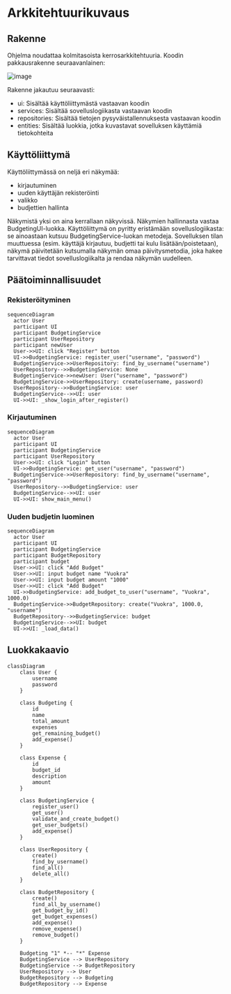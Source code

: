# Arkkitehtuurikuvaus
## Rakenne

Ohjelma noudattaa kolmitasoista kerrosarkkitehtuuria. Koodin pakkausrakenne seuraavanlainen: 

![image](https://github.com/user-attachments/assets/68ad9c3d-7350-4d40-b6a4-303f388c1e18)

Rakenne jakautuu seuraavasti:
- ui: Sisältää käyttöliittymästä vastaavan koodin
- services: Sisältää sovelluslogiikasta vastaavan koodin
- repositories: Sisältää tietojen pysyväistallennuksesta vastaavan koodin
- entities: Sisältää luokkia, jotka kuvastavat sovelluksen käyttämiä tietokohteita

## Käyttöliittymä

Käyttöliittymässä on neljä eri näkymää:

- kirjautuminen
- uuden käyttäjän rekisteröinti
- valikko
- budjettien hallinta

Näkymistä yksi on aina kerrallaan näkyvissä. Näkymien hallinnasta vastaa BudgetingUI-luokka. Käyttöliittymä on pyritty eristämään sovelluslogiikasta: se ainoastaan kutsuu BudgetingService-luokan metodeja. Sovelluksen tilan muuttuessa (esim. käyttäjä kirjautuu, budjetti tai kulu lisätään/poistetaan), näkymä päivitetään kutsumalla näkymän omaa päivitysmetodia, joka hakee tarvittavat tiedot sovelluslogiikalta ja rendaa näkymän uudelleen.

## Päätoiminnallisuudet
### Rekisteröityminen
```mermaid
sequenceDiagram
  actor User
  participant UI
  participant BudgetingService
  participant UserRepository
  participant newUser
  User->>UI: click "Register" button
  UI->>BudgetingService: register_user("username", "password")
  BudgetingService->>UserRepository: find_by_username("username")
  UserRepository-->>BudgetingService: None
  BudgetingService->>newUser: User("username", "password")
  BudgetingService->>UserRepository: create(username, password)
  UserRepository-->>BudgetingService: user
  BudgetingService-->>UI: user
  UI->>UI: _show_login_after_register()
```
### Kirjautuminen
```mermaid
sequenceDiagram
  actor User
  participant UI
  participant BudgetingService
  participant UserRepository
  User->>UI: click "Login" button
  UI->>BudgetingService: get_user("username", "password")
  BudgetingService->>UserRepository: find_by_username("username", "password")
  UserRepository-->>BudgetingService: user
  BudgetingService-->>UI: user
  UI->>UI: show_main_menu()
```
### Uuden budjetin luominen
```mermaid
sequenceDiagram
  actor User
  participant UI
  participant BudgetingService
  participant BudgetRepository
  participant budget
  User->>UI: click "Add Budget"
  User->>UI: input budget name "Vuokra"
  User->>UI: input budget amount "1000"
  User->>UI: click "Add Budget"
  UI->>BudgetingService: add_budget_to_user("username", "Vuokra", 1000.0)
  BudgetingService->>BudgetRepository: create("Vuokra", 1000.0, "username")
  BudgetRepository-->>BudgetingService: budget
  BudgetingService-->>UI: budget
  UI->>UI: _load_data()
```

  
## Luokkakaavio
```mermaid
classDiagram
    class User {
        username
        password
    }

    class Budgeting {
        id
        name
        total_amount
        expenses
        get_remaining_budget()
        add_expense()
    }

    class Expense {
        id
        budget_id
        description
        amount
    }

    class BudgetingService {
        register_user()
        get_user()
        validate_and_create_budget()
        get_user_budgets()
        add_expense()
    }

    class UserRepository {
        create()
        find_by_username()
        find_all()
        delete_all()
    }

    class BudgetRepository {
        create()
        find_all_by_username()
        get_budget_by_id()
        get_budget_expenses()
        add_expense()
        remove_expense()
        remove_budget()
    }

    Budgeting "1" *-- "*" Expense
    BudgetingService --> UserRepository
    BudgetingService --> BudgetRepository
    UserRepository --> User
    BudgetRepository --> Budgeting
    BudgetRepository --> Expense
```
